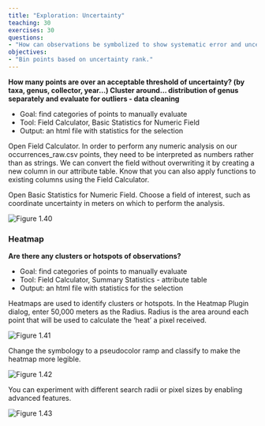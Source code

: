 ```yaml
---
title: "Exploration: Uncertainty"
teaching: 30
exercises: 30
questions:
- "How can observations be symbolized to show systematic error and uncertainty by collector, or data quality score?"
objectives:
- "Bin points based on uncertainty rank."
---
```

**How many points are over an acceptable threshold of uncertainty? (by taxa, genus, collector, year…) Cluster around… distribution of genus separately and evaluate for outliers - data cleaning**

* Goal: find categories of points to manually evaluate
* Tool: Field Calculator, Basic Statistics for Numeric Field
* Output: an html file with statistics for the selection

Open Field Calculator. In order to perform any numeric analysis on our occurrences_raw.csv points, they need to be interpreted as numbers rather than as strings. We can convert the field without overwriting it by creating a new column in our attribute table. Know that you can also apply functions to existing columns using the Field Calculator. 

Open Basic Statistics for Numeric Field. Choose a field of interest, such as coordinate uncertainty in meters on which to perform the analysis.

![Figure 1.40](QGIS-nhcdata-lesson/fig/1.40.png)

### Heatmap
**Are there any clusters or hotspots of observations?**

* Goal: find categories of points to manually evaluate
* Tool: Field Calculator, Summary Statistics - attribute table
* Output: an html file with statistics for the selection

Heatmaps are used to identify clusters or hotspots. In the Heatmap Plugin dialog, enter 50,000 meters as the Radius. Radius is the area around each point that will be used to calculate the ‘heat’ a pixel received.

![Figure 1.41](QGIS-nhcdata-lesson/fig/1.41.png)

Change the symbology to a pseudocolor ramp and classify to make the heatmap more legible.

![Figure 1.42](QGIS-nhcdata-lesson/fig/1.42.png)

You can experiment with different search radii or pixel sizes by enabling advanced features.

![Figure 1.43](QGIS-nhcdata-lesson/fig/1.43.png)
